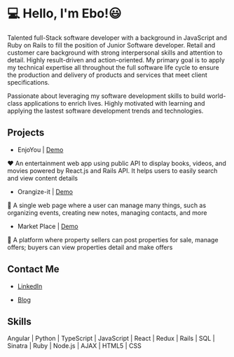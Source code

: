 # 💻 Hello, I'm Ebo!😃 

Talented full-Stack software developer with a background in JavaScript and Ruby on Rails to fill the position of Junior Software developer. Retail and customer care background with strong interpersonal skills and attention to detail. Highly result-driven and action-oriented. My primary goal is to apply my technical expertise all throughout the full software life cycle to ensure the production and delivery of products and services that meet client specifications. 

Passionate about leveraging my software development skills to build world-class applications to enrich lives. Highly motivated with learning and applying the lastest software development trends and technologies.

## Projects
* EnjoYou | [Demo](https://youtu.be/FjKkv2cDd1I)

❤️ An entertainment web app using public API to display books, videos, and movies powered by React.js and Rails API. It helps users to easily search and view content details

* Orangize-it | [Demo](https://youtu.be/olIQ9_muGMU)

📁 A single web page where a user can manage many things, such as organizing events, creating new notes, managing contacts, and more

* Market Place | [Demo](https://youtu.be/7ZG2bdF2zAU)

🏡 A platform where property sellers can post properties for sale, manage offers; buyers can view properties detail and make offers

## Contact Me
* [LinkedIn](https://www.linkedin.com/in/yibolime/)

* [Blog](https://yiboli-coding.medium.com/build-a-web-app-with-react-js-rails-74155e112531)


## Skills
Angular | Python | TypeScript | JavaScript | React | Redux | Rails | SQL | Sinatra | Ruby | Node.js | AJAX | HTML5 | CSS

<!---
ebo-lee/ebo-lee is a ✨ special ✨ repository because its `README.md` (this file) appears on your GitHub profile.
You can click the Preview link to take a look at your changes.
--->
